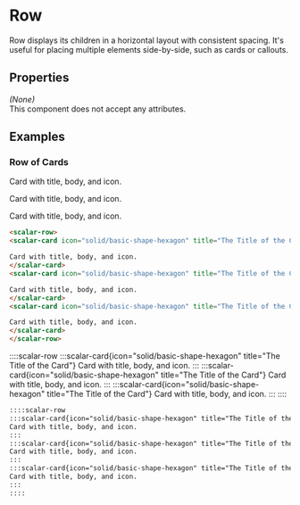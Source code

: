 # Row

Row displays its children in a horizontal layout with consistent spacing. It's useful for placing multiple elements side-by-side, such as cards or callouts.

## Properties

*(None)*  
This component does not accept any attributes.

## Examples

### Row of Cards

<scalar-tabs>
<scalar-tab title="Custom HTML">

<scalar-row>
<scalar-card icon="solid/basic-shape-hexagon" title="The Title of the Card">

Card with title, body, and icon.
</scalar-card>
<scalar-card icon="solid/basic-shape-hexagon" title="The Title of the Card">

Card with title, body, and icon.
</scalar-card>
<scalar-card icon="solid/basic-shape-hexagon" title="The Title of the Card">

Card with title, body, and icon.
</scalar-card>
</scalar-row>

```md
<scalar-row>
<scalar-card icon="solid/basic-shape-hexagon" title="The Title of the Card">

Card with title, body, and icon.
</scalar-card>
<scalar-card icon="solid/basic-shape-hexagon" title="The Title of the Card">

Card with title, body, and icon.
</scalar-card>
<scalar-card icon="solid/basic-shape-hexagon" title="The Title of the Card">

Card with title, body, and icon.
</scalar-card>
</scalar-row>
```

</scalar-tab>

<scalar-tab title="Directive">

::::scalar-row
:::scalar-card{icon="solid/basic-shape-hexagon" title="The Title of the Card"}
Card with title, body, and icon.
:::
:::scalar-card{icon="solid/basic-shape-hexagon" title="The Title of the Card"}
Card with title, body, and icon.
:::
:::scalar-card{icon="solid/basic-shape-hexagon" title="The Title of the Card"}
Card with title, body, and icon.
:::
::::

```md
::::scalar-row
:::scalar-card{icon="solid/basic-shape-hexagon" title="The Title of the Card"}
Card with title, body, and icon.
:::
:::scalar-card{icon="solid/basic-shape-hexagon" title="The Title of the Card"}
Card with title, body, and icon.
:::
:::scalar-card{icon="solid/basic-shape-hexagon" title="The Title of the Card"}
Card with title, body, and icon.
:::
::::
```
</scalar-tab>
</scalar-tabs>

